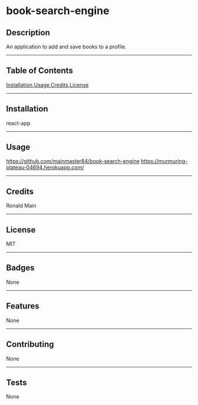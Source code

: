 # book-search-engine

## Description
  An application to add and save books to a profile.
  ***
  ## Table of Contents
  [Installation](#installation),[Usage](#usage),[Credits](#credits),[License](#license)
  ***
  ## Installation
  react-app
  ***
  ## Usage
https://github.com/mainmaster84/book-search-engine
https://murmuring-plateau-04694.herokuapp.com/
  ***
  ## Credits
  Ronald Main
  ***
  ## License
  MIT
  ***
  ## Badges
  None
  ***
  ## Features
  None
  ***
  ## Contributing
  None
  ***
  ## Tests
  None